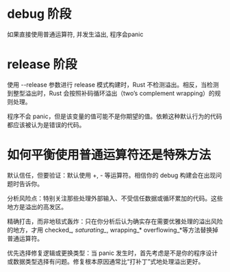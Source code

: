 # debug 阶段

如果直接使用普通运算符, 并发生溢出, 程序会panic

# release 阶段

使用 --release 参数进行 release 模式构建时，Rust 不检测溢出。相反，当检测到整型溢出时，Rust 会按照补码循环溢出（two’s complement wrapping）的规则处理。

程序不会 panic，但是该变量的值可能不是你期望的值。依赖这种默认行为的代码都应该被认为是错误的代码。

# 如何平衡使用普通运算符还是特殊方法

默认信任，但要验证：默认使用 +, - 等运算符。相信你的 debug 构建会在出现问题时告诉你。

分析风险点：特别关注那些处理外部输入、不受信任数据或循环累加的代码。这些地方是溢出的高发区。

精确打击，而非地毯式轰炸：只在你分析后认为确实存在需要优雅处理的溢出风险的地方，才用 checked_*, saturating_*, wrapping_* overflowing_*等方法替换掉普通运算符。

优先选择修复逻辑或更换类型：当 panic 发生时，首先考虑是不是你的程序设计或数据类型选择有问题。修复根本原因通常比“打补丁”式地处理溢出更好。
